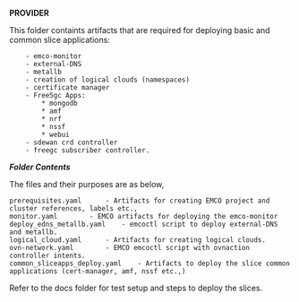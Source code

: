 **PROVIDER**

This folder containts artifacts that are required for deploying basic and common slice applications:
```
	- emco-monitor
	- external-DNS
	- metallb
	- creation of logical clouds (namespaces)
	- certificate manager
	- Free5gc Apps:	
		* mongodb
		* amf
		* nrf
		* nssf
		* webui
	- sdewan crd controller
	- freegc subscriber controller.
```

***Folder Contents***

The files and their purposes are as below,
```
prerequisites.yaml		- Artifacts for creating EMCO project and cluster references, labels etc.,
monitor.yaml		- EMCO artifacts for deploying the emco-monitor
deploy_edns_metallb.yaml	- emcoctl script to deploy external-DNS and metallb.
logical_cloud.yaml		- Artifacts for creating logical clouds.
ovn-network.yaml		- EMCO emcoctl script with ovnaction controller intents.
common_sliceapps_deploy.yaml	- Artifacts to deploy the slice common applications (cert-manager, amf, nssf etc.,)
```

Refer to the docs folder for test setup and steps to deploy the slices.
